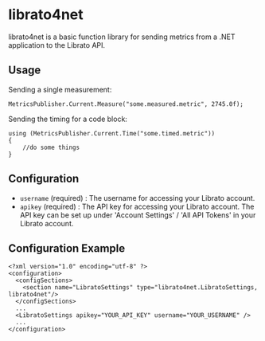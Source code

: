 librato4net
===========

librato4net is a basic function library for sending metrics from a .NET application to the Librato API.

Usage
----

Sending a single measurement:
```
MetricsPublisher.Current.Measure("some.measured.metric", 2745.0f);
```

Sending the timing for a code block:
```
using (MetricsPublisher.Current.Time("some.timed.metric"))
{
	//do some things
}
```

Configuration
----------

* `username` (required) : The username for accessing your Librato account.
* `apikey` (required) : The API key for accessing your Librato account. The API key can be set up under 'Account Settings' / 'All API Tokens' in your Librato account.

Configuration Example
----------------

```
<?xml version="1.0" encoding="utf-8" ?>
<configuration>
  <configSections>
    <section name="LibratoSettings" type="librato4net.LibratoSettings, librato4net"/>
  </configSections>
  ...
  <LibratoSettings apikey="YOUR_API_KEY" username="YOUR_USERNAME" />
  ...
</configuration>
```
